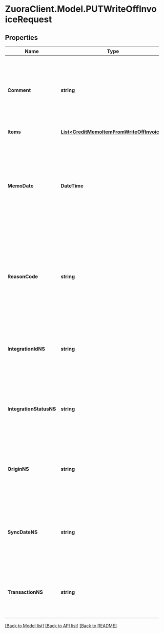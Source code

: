 # ZuoraClient.Model.PUTWriteOffInvoiceRequest

## Properties

Name | Type | Description | Notes
------------ | ------------- | ------------- | -------------
**Comment** | **string** | Comments about the write-off. The comment is used as the comment of the credit memo generated by writing off the specified invoice.  | [optional] 
**Items** | [**List&lt;CreditMemoItemFromWriteOffInvoice&gt;**](CreditMemoItemFromWriteOffInvoice.md) | Container for items.  | [optional] 
**MemoDate** | **DateTime** | The date when the credit memo was created, in &#x60;yyyy-mm-dd&#x60; format. The memo date must be later than or equal to the invoice date.  The default value is the date when you write off the invoice.  | [optional] 
**ReasonCode** | **string** | A code identifying the reason for the transaction. The value must be an existing reason code or empty. If you do not specify a value, Zuora uses the default reason code &#x60;Write-off&#x60;.  | [optional] 
**IntegrationIdNS** | **string** | ID of the corresponding object in NetSuite. Only available if you have installed the [Zuora Connector for NetSuite](https://www.zuora.com/connect/app/?appId&#x3D;265).  | [optional] 
**IntegrationStatusNS** | **string** | Status of the credit memo&#39;s synchronization with NetSuite. Only available if you have installed the [Zuora Connector for NetSuite](https://www.zuora.com/connect/app/?appId&#x3D;265).  | [optional] 
**OriginNS** | **string** | Origin of the corresponding object in NetSuite. Only available if you have installed the [Zuora Connector for NetSuite](https://www.zuora.com/connect/app/?appId&#x3D;265).  | [optional] 
**SyncDateNS** | **string** | Date when the credit memo was synchronized with NetSuite. Only available if you have installed the [Zuora Connector for NetSuite](https://www.zuora.com/connect/app/?appId&#x3D;265).  | [optional] 
**TransactionNS** | **string** | Related transaction in NetSuite. Only available if you have installed the [Zuora Connector for NetSuite](https://www.zuora.com/connect/app/?appId&#x3D;265).  | [optional] 

[[Back to Model list]](../README.md#documentation-for-models) [[Back to API list]](../README.md#documentation-for-api-endpoints) [[Back to README]](../README.md)


